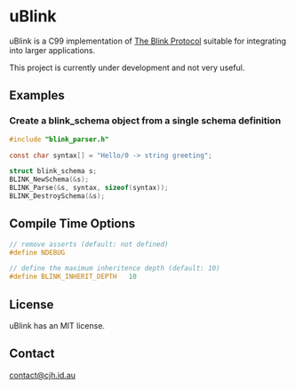 uBlink
=======

uBlink is a C99 implementation of [The Blink Protocol](http://www.blinkprotocol.org/ "The Blink Protocol") suitable for integrating into larger applications.

This project is currently under development and not very useful.

## Examples

### Create a blink_schema object from a single schema definition

~~~c
#include "blink_parser.h"

const char syntax[] = "Hello/0 -> string greeting";

struct blink_schema s;
BLINK_NewSchema(&s);
BLINK_Parse(&s, syntax, sizeof(syntax));
BLINK_DestroySchema(&s);
~~~

## Compile Time Options

~~~c
// remove asserts (default: not defined)
#define NDEBUG

// define the maximum inheritence depth (default: 10)
#define BLINK_INHERIT_DEPTH   10
~~~

## License

uBlink has an MIT license.

## Contact

contact@cjh.id.au
    
